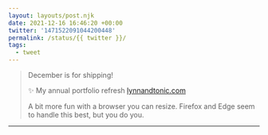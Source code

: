 ```yaml
---
layout: layouts/post.njk
date: 2021-12-16 16:46:20 +00:00
twitter: '1471522091044200448'
permalink: /status/{{ twitter }}/
tags: 
  - tweet
---
```


> December is for shipping!
> 
> ✨ My annual portfolio refresh [lynnandtonic.com](https://lynnandtonic.com)
> 
> A bit more fun with a browser you can resize. Firefox and Edge seem to handle this best, but you do you.

---
